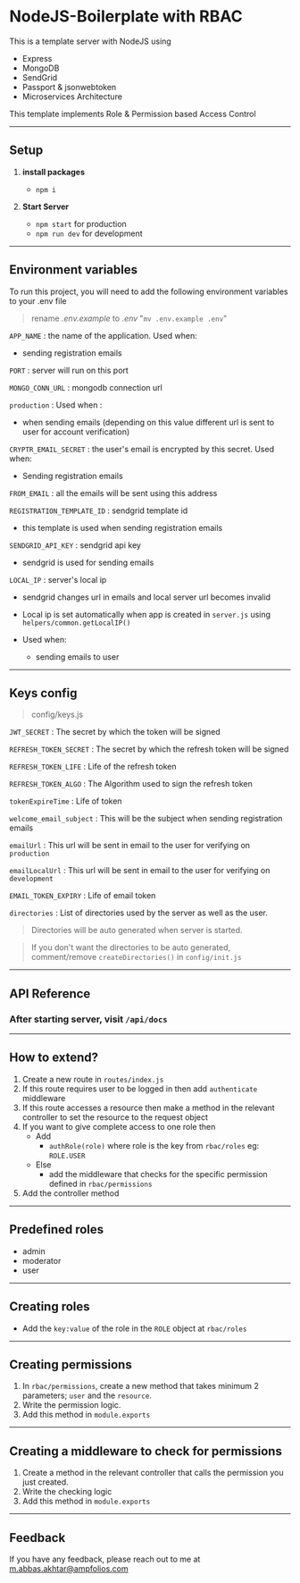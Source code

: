 # NodeJS-Boilerplate with RBAC
This is a template server with NodeJS using
- Express
- MongoDB
- SendGrid 
- Passport & jsonwebtoken
- Microservices Architecture

This template implements Role & Permission based Access Control

---

## Setup

1. **install packages** 
    - `npm i`

2. **Start Server** 
    - `npm start` for production
    - `npm run dev` for development

---

## Environment variables

To run this project, you will need to add the following environment variables to your .env file

> rename *.env.example* to *.env*   "`mv .env.example .env`"

`APP_NAME` : the name of the application. Used when:
- sending registration emails 

`PORT` : server will run on this port

`MONGO_CONN_URL` : mongodb connection url

`production` : Used when :
- when sending emails (depending on this value different url is sent to user for account verification)

`CRYPTR_EMAIL_SECRET` : the user's email is encrypted by this secret. Used when:
- Sending registration emails 

`FROM_EMAIL` : all the emails will be sent using this address

`REGISTRATION_TEMPLATE_ID` : sendgrid template id
- this template is used when sending registration emails

`SENDGRID_API_KEY` : sendgrid api key
- sendgrid is used for sending emails

`LOCAL_IP` : server's local ip
- sendgrid changes url in emails and local server url becomes invalid
- Local ip is set automatically when app is created in `server.js` using `helpers/common.getLocalIP()`

- Used when:
    - sending emails to user

---

## Keys config
> config/keys.js

`JWT_SECRET` : The secret by which the token will be signed

`REFRESH_TOKEN_SECRET` : The secret by which the refresh token will be signed

`REFRESH_TOKEN_LIFE` : Life of the refresh token

`REFRESH_TOKEN_ALGO` : The Algorithm used to sign the refresh token

`tokenExpireTime` : Life of token

`welcome_email_subject` : This will be the subject when sending registration emails

`emailUrl` : This url will be sent in email to the user for verifying on `production`

`emailLocalUrl` : This url will be sent in email to the user for verifying on `development`

`EMAIL_TOKEN_EXPIRY` : Life of email token

`directories` : List of directories used by the server as well as the user.

> Directories will be auto generated when server is started. 

> If you don't want the directories to be auto generated,  comment/remove `createDirectories()` in `config/init.js`

---

## API Reference

### After starting server, visit `/api/docs`

---

## How to extend?
1.  Create a new route in `routes/index.js`
2.  If this route requires user to be logged in then add `authenticate` middleware
3.  If this route accesses a resource then make a method in the relevant controller to set the resource to the request object 
4.  If you want to give complete access to one role then 
    - Add 
        - `authRole(role)` where role is the key from `rbac/roles` eg: `ROLE.USER`
    - Else
        - add the middleware that checks for the specific permission defined in `rbac/permissions`
5.  Add the controller method

---

## Predefined roles
 - admin
 - moderator
 - user

---

## Creating roles
- Add the `key:value` of the role in the `ROLE` object at `rbac/roles`

---

## Creating permissions
1. In `rbac/permissions`, create a new method that takes minimum 2 parameters; `user` and the `resource`.
2. Write the permission logic.
3. Add this method in `module.exports`

---

## Creating a middleware to check for permissions
1. Create a method in the relevant controller that calls the permission you just created.
2. Write the checking logic 
3. Add this method in `module.exports`

---


## Feedback

If you have any feedback, please reach out to me at m.abbas.akhtar@ampfolios.com
